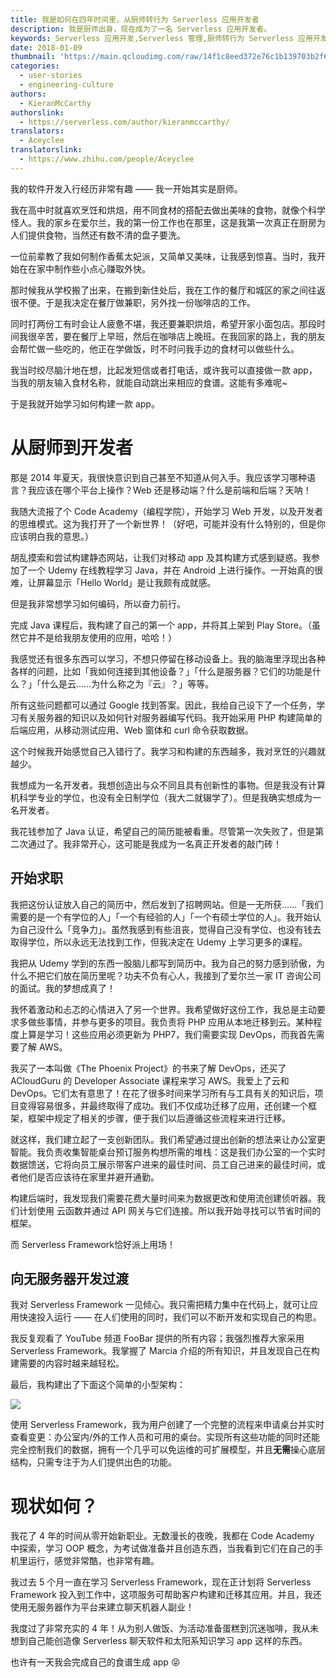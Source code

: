 ```yaml
---
title: 我是如何在四年时间里，从厨师转行为 Serverless 应用开发者
description: 我是厨师出身，现在成为了一名 Serverless 应用开发者。
keywords: Serverless 应用开发,Serverless 管理,厨师转行为 Serverless 应用开发者
date: 2018-01-09
thumbnail: 'https://main.qcloudimg.com/raw/14f1c8eed372e76c1b139703b2f6d0fa.jpg'
categories:
  - user-stories
  - engineering-culture
authors:
  - KieranMcCarthy
authorslink:
  - https://serverless.com/author/kieranmccarthy/
translators: 
  - Aceyclee
translatorslink: 
  - https://www.zhihu.com/people/Aceyclee
---
```

我的软件开发入行经历非常有趣 —— 我一开始其实是厨师。

我在高中时就喜欢烹饪和烘焙，用不同食材的搭配去做出美味的食物，就像个科学怪人。我的家乡在爱尔兰，我的第一份工作也在那里，这是我第一次真正在厨房为人们提供食物，当然还有数不清的盘子要洗。

一位前辈教了我如何制作香蕉太妃派，又简单又美味，让我感到惊喜。当时，我开始在在家中制作些小点心赚取外快。

那时候我从学校搬了出来，在搬到新住处后，我在工作的餐厅和城区的家之间往返很不便。于是我决定在餐厅做兼职，另外找一份咖啡店的工作。

同时打两份工有时会让人疲惫不堪，我还要兼职烘焙，希望开家小面包店。那段时间我很辛苦，要在餐厅上早班，然后在咖啡店上晚班。在我回家的路上，我的朋友会帮忙做一些吃的，他正在学做饭，时不时问我手边的食材可以做些什么。

我当时绞尽脑汁地在想，比起发短信或者打电话，或许我可以直接做一款 app，当我的朋友输入食材名称，就能自动跳出来相应的食谱。这能有多难呢~

于是我就开始学习如何构建一款 app。


# 从厨师到开发者

那是 2014 年夏天，我很快意识到自己甚至不知道从何入手。我应该学习哪种语言？我应该在哪个平台上操作？Web 还是移动端？什么是前端和后端？天呐！

我随大流报了个 Code Academy（编程学院），开始学习 Web 开发，以及开发者的思维模式。这为我打开了一个新世界！（好吧，可能并没有什么特别的，但是你应该明白我的意思。）

胡乱摸索和尝试构建静态网站，让我们对移动 app 及其构建方式感到疑惑。我参加了一个 Udemy 在线教程学习 Java，并在 Android 上进行操作。一开始真的很难，让屏幕显示「Hello World」是让我颇有成就感。

但是我非常想学习如何编码，所以奋力前行。

完成 Java 课程后，我构建了自己的第一个 app，并将其上架到 Play Store。（虽然它并不是给我朋友使用的应用，哈哈！）

我感觉还有很多东西可以学习，不想只停留在移动设备上。我的脑海里浮现出各种各样的问题，比如「我如何连接到其他设备？」「什么是服务器？它们的功能是什么？」「什么是云……为什么称之为『云』？」等等。

所有这些问题都可以通过 Google 找到答案。因此，我给自己设下了一个任务，学习有关服务器的知识以及如何针对服务器编写代码。我开始采用 PHP 构建简单的后端应用，从移动测试应用、Web 窗体和 curl 命令获取数据。

这个时候我开始感觉自己入错行了。我学习和构建的东西越多，我对烹饪的兴趣就越少。

我想成为一名开发者。我想创造出与众不同且具有创新性的事物。但是我没有计算机科学专业的学位，也没有全日制学位（我大二就辍学了）。但是我确实想成为一名开发者。

我花钱参加了 Java 认证，希望自己的简历能被看重。尽管第一次失败了，但是第二次通过了。我非常开心，这可能是我成为一名真正开发者的敲门砖！

## 开始求职

我把这份认证放入自己的简历中，然后发到了招聘网站。但是一无所获……「我们需要的是一个有学位的人」「一个有经验的人」「一个有硕士学位的人」。我开始认为自己没什么「竞争力」。虽然我感到有些沮丧，觉得自己没有学位、也没有钱去取得学位，所以永远无法找到工作，但我决定在 Udemy 上学习更多的课程。

我把从 Udemy 学到的东西一股脑儿都写到简历中。我为自己的努力感到骄傲，为什么不把它们放在简历里呢？功夫不负有心人，我接到了爱尔兰一家 IT 咨询公司的面试。我的梦想成真了！

我怀着激动和忐忑的心情进入了另一个世界。我希望做好这份工作，我总是主动要求多做些事情，并参与更多的项目。我负责将 PHP 应用从本地迁移到云。某种程度上算是学习！这些应用必须更新为 PHP7，我们需要实现 DevOps，而我首先需要了解 AWS。

我买了一本叫做《The Phoenix Project》的书来了解 DevOps，还买了 ACloudGuru 的 Developer Associate 课程来学习 AWS。我爱上了云和 DevOps。它们太有意思了！在花了很多时间来学习所有与工具有关的知识后，项目变得容易很多，并最终取得了成功。我们不仅成功迁移了应用，还创建一个框架，框架中规定了相关的步骤，便于我们以后遵循这些流程来进行迁移。

就这样，我们建立起了一支创新团队。我们希望通过提出创新的想法来让办公室更智能。我负责收集智能桌台预订服务构想所需的堆栈：这是我们办公室的一个实时数据馈送，它将向员工展示带客户进来的最佳时间、员工自己进来的最佳时间，或者他们是否应该待在家里并避开通勤。

构建后端时，我发现我们需要花费大量时间来为数据更改和使用流创建侦听器。我们计划使用 云函数并通过 API 网关与它们连接。所以我开始寻找可以节省时间的框架。

而 Serverless Framework恰好派上用场！

## 向无服务器开发过渡

我对 Serverless Framework 一见倾心。我只需把精力集中在代码上，就可让应用快速投入运行 —— 在人们使用的同时，我们可以不断开发和实现自己的构思。

我反复观看了 YouTube 频道 FooBar 提供的所有内容；我强烈推荐大家采用 Serverless Framework。我掌握了 Marcia 介绍的所有知识，并且发现自己在构建需要的内容时越来越轻松。

最后，我构建出了下面这个简单的小型架构：

![](https://main.qcloudimg.com/raw/b747d94e2d926e3c082e86a2036d79df.png)

使用 Serverless Framework，我为用户创建了一个完整的流程来申请桌台并实时查看变更：办公室内/外的工作人员和可用的桌台。实现所有这些功能的同时还能完全控制我们的数据，拥有一个几乎可以免运维的可扩展模型，并且**无需**操心底层结构，只需专注于为人们提供出色的功能。

# 现状如何？

我花了 4 年的时间从零开始新职业。无数漫长的夜晚，我都在 Code Academy 中探索，学习 OOP 概念，为考试做准备并且创造东西，当我看到它们在自己的手机里运行，感觉非常酷，也非常有趣。

我过去 5 个月一直在学习 Serverless Framework，现在正计划将 Serverless Framework 投入到工作中，这项服务可帮助客户构建和迁移其应用。并且，我还使用无服务器作为平台来建立聊天机器人副业！

我度过了非常充实的 4 年！从为别人做饭、为活动准备蛋糕到沉迷咖啡，我从未想到自己能创造像 Serverless 聊天软件和太阳系知识学习 app 这样的东西。

也许有一天我会完成自己的食谱生成 app 😝
